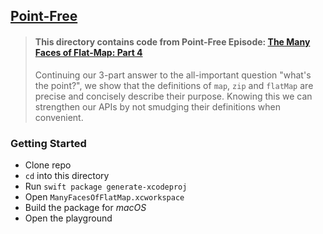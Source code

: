 ## [Point-Free](https://www.pointfree.co)

> #### This directory contains code from Point-Free Episode: [The Many Faces of Flat-Map: Part 4](https://www.pointfree.co/episodes/ep45-the-many-faces-of-flat-map-part-4)
>
> Continuing our 3-part answer to the all-important question "what's the point?", we show that the definitions of `map`, `zip` and `flatMap` are precise and concisely describe their purpose. Knowing this we can strengthen our APIs by not smudging their definitions when convenient.

### Getting Started

* Clone repo
* `cd` into this directory
* Run `swift package generate-xcodeproj`
* Open `ManyFacesOfFlatMap.xcworkspace`
* Build the package for _macOS_
* Open the playground
